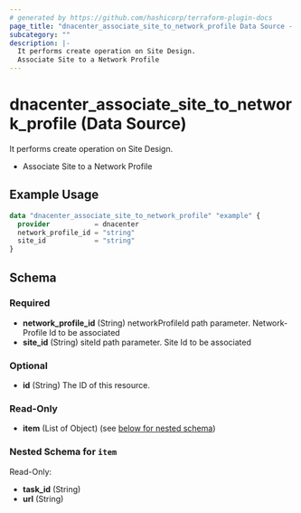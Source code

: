 ```yaml
---
# generated by https://github.com/hashicorp/terraform-plugin-docs
page_title: "dnacenter_associate_site_to_network_profile Data Source - terraform-provider-dnacenter"
subcategory: ""
description: |-
  It performs create operation on Site Design.
  Associate Site to a Network Profile
---
```


# dnacenter_associate_site_to_network_profile (Data Source)

It performs create operation on Site Design.

- Associate Site to a Network Profile

## Example Usage

```terraform
data "dnacenter_associate_site_to_network_profile" "example" {
  provider           = dnacenter
  network_profile_id = "string"
  site_id            = "string"
}
```

<!-- schema generated by tfplugindocs -->
## Schema

### Required

- **network_profile_id** (String) networkProfileId path parameter. Network-Profile Id to be associated
- **site_id** (String) siteId path parameter. Site Id to be associated

### Optional

- **id** (String) The ID of this resource.

### Read-Only

- **item** (List of Object) (see [below for nested schema](#nestedatt--item))

<a id="nestedatt--item"></a>
### Nested Schema for `item`

Read-Only:

- **task_id** (String)
- **url** (String)


